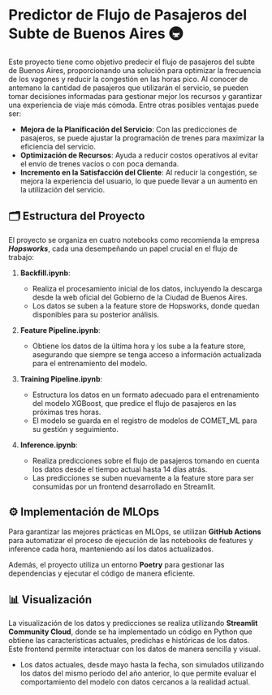 # Predictor de Flujo de Pasajeros del Subte de Buenos Aires 🚇

Este proyecto tiene como objetivo predecir el flujo de pasajeros del subte de Buenos Aires, proporcionando una solución para optimizar la frecuencia de los vagones y reducir la congestión en las horas pico. Al conocer de antemano la cantidad de pasajeros que utilizarán el servicio, se pueden tomar decisiones informadas para gestionar mejor los recursos y garantizar una experiencia de viaje más cómoda. Entre otras posibles ventajas puede ser:

- **Mejora de la Planificación del Servicio**: Con las predicciones de pasajeros, se puede ajustar la programación de trenes para maximizar la eficiencia del servicio.
- **Optimización de Recursos**: Ayuda a reducir costos operativos al evitar el envío de trenes vacíos o con poca demanda.
- **Incremento en la Satisfacción del Cliente**: Al reducir la congestión, se mejora la experiencia del usuario, lo que puede llevar a un aumento en la utilización del servicio.

## 🗂️ Estructura del Proyecto

El proyecto se organiza en cuatro notebooks como recomienda la empresa ***Hopsworks***, cada una desempeñando un papel crucial en el flujo de trabajo:

1. **Backfill.ipynb**: 
   - Realiza el procesamiento inicial de los datos, incluyendo la descarga desde la web oficial del Gobierno de la Ciudad de Buenos Aires.
   - Los datos se suben a la feature store de Hopsworks, donde quedan disponibles para su posterior análisis.

2. **Feature Pipeline.ipynb**: 
   - Obtiene los datos de la última hora y los sube a la feature store, asegurando que siempre se tenga acceso a información actualizada para el entrenamiento del modelo.

3. **Training Pipeline.ipynb**: 
   - Estructura los datos en un formato adecuado para el entrenamiento del modelo XGBoost, que predice el flujo de pasajeros en las próximas tres horas.
   - El modelo se guarda en el registro de modelos de COMET_ML para su gestión y seguimiento.

4. **Inference.ipynb**: 
   - Realiza predicciones sobre el flujo de pasajeros tomando en cuenta los datos desde el tiempo actual hasta 14 días atrás.
   - Las predicciones se suben nuevamente a la feature store para ser consumidas por un frontend desarrollado en Streamlit.

## ⚙️ Implementación de MLOps

Para garantizar las mejores prácticas en MLOps, se utilizan **GitHub Actions** para automatizar el proceso de ejecución de las notebooks de features y inference cada hora, manteniendo así los datos actualizados.

Además, el proyecto utiliza un entorno **Poetry** para gestionar las dependencias y ejecutar el código de manera eficiente.

## 📊 Visualización

La visualización de los datos y predicciones se realiza utilizando **Streamlit Community Cloud**, donde se ha implementado un código en Python que obtiene las características actuales, predichas e históricas de los datos. Este frontend permite interactuar con los datos de manera sencilla y visual.

- Los datos actuales, desde mayo hasta la fecha, son simulados utilizando los datos del mismo período del año anterior, lo que permite evaluar el comportamiento del modelo con datos cercanos a la realidad actual.
